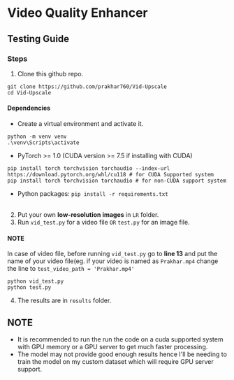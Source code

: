 # Video Quality Enhancer

## Testing Guide

### Steps
1. Clone this github repo.
```
git clone https://github.com/prakhar760/Vid-Upscale
cd Vid-Upscale
```
#### Dependencies
- Create a virtual environment and activate it.
```
python -m venv venv
.\venv\Scripts\activate
```
- PyTorch >= 1.0 (CUDA version >= 7.5 if installing with CUDA) 
```
pip install torch torchvision torchaudio --index-url https://download.pytorch.org/whl/cu118 # for CUDA Supported system
pip install torch torchvision torchaudio # for non-CUDA support system
```
- Python packages:  `pip install -r requirements.txt`<br><br>
2. Put your own **low-resolution images** in `LR` folder. <br>
3. Run `vid_test.py` for a video file `OR` `test.py` for an image file.<br>
#### NOTE
In case of video file, before running `vid_test.py` go to **line 13** and put the name of your video file(eg. if your video is named as `Prakhar.mp4` change the line to `test_video_path = 'Prakhar.mp4'`
```
python vid_test.py
python test.py
```
4. The results are in `results` folder.

## NOTE
- It is recommended to run the run the code on a cuda supported system with GPU memory or a GPU server to get much faster processing.
- The model may not provide good enough results hence I'll be needing to train the model on my custom dataset which will require GPU server support.
